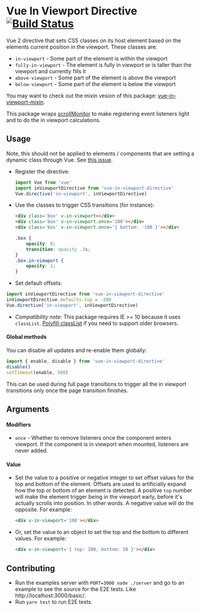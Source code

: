 # Vue In Viewport Directive [![Build Status](https://travis-ci.org/BKWLD/vue-in-viewport-directive.svg?branch=master)](https://travis-ci.org/BKWLD/vue-in-viewport-directive)

Vue 2 directive that sets CSS classes on its host element based on the elements current position in the viewport.  These classes are:

- `in-viewport` - Some part of the element is within the viewport
- `fully-in-viewport` - The element is fully in viewport or is taller than the viewport and currently fills it
- `above-viewport` - Some part of the element is above the viewport
- `below-viewport` - Some part of the element is below the viewport


You may want to check out the mixin vesion of this package: [vue-in-viewport-mixin](https://github.com/BKWLD/vue-in-viewport-mixin).

This package wraps [scrollMonitor](https://github.com/stutrek/scrollMonitor) to make registering event listeners light and to do the in viewport calculations.


## Usage

Note, this should not be applied to elements / components that are setting a dynamic class through Vue.  See [this issue](https://github.com/BKWLD/vue-in-viewport-directive/issues/4).

* Register the directive:
	```js
	import Vue from 'vue'
	import inViewportDirective from 'vue-in-viewport-directive'
	Vue.directive('in-viewport', inViewportDirective)
	```

* Use the classes to trigger CSS transitions (for instance):
	```html
	<div class='box' v-in-viewport></div>
	<div class='box' v-in-viewport.once='100'></div>
	<div class='box' v-in-viewport.once='{ bottom: -100 }'></div>
	```
	```css
	.box {
		opacity: 0;
		transition: opacity .3s;
	}
	.box.in-viewport {
		opacity: 1;
	}
	```

* Set default offsets:
```js
import inViewportDirective from 'vue-in-viewport-directive'
inViewportDirective.defaults.top = -200
Vue.directive('in-viewport', inViewportDirective)
```

*	*Compatibility note*: This package requires IE >= 10 because it uses `classList`.  [Polyfill classList](https://github.com/eligrey/classList.js) if you need to support older browsers.

#### Global methods

You can disable all updates and re-enable them globally:

```js
import { enable, disable } from 'vue-in-viewport-directive'
disable()
setTimeout(enable, 500)
```

This can be used during full page transitions to trigger all the in viewport transitions
only once the page transition finishes.

## Arguments

#### Modifiers

- `once` - Whether to remove listeners once the component enters viewport.  If the component is in viewport when mounted, listeners are never added.

#### Value

- Set the value to a positive or negative integer to set offset values for the top and bottom of the element.  Offsets are used to artificially expand how the top or bottom of an element is detected.  A positive `top` number will make the element trigger being in the viewport early, before it's actually scrolls into position.  In other words.  A negative value will do the opposite. For example:
	```html
	<div v-in-viewport='100'></div>
	```

- Or, set the value to an object to set the top and the bottom to different values. For example:
	```html
	<div v-in-viewport='{ top: 100, bottom: 50 }'></div>
	```


## Contributing

- Run the examples server with `PORT=3000 node ./server` and go to an example to see the source for the E2E tests.  Like http://localhost:3000/basic/.
- Run `yarn test` to run E2E tests.
